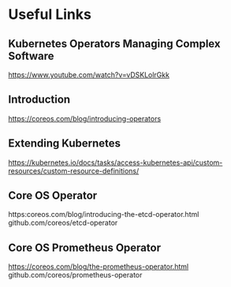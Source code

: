 # Useful Links
## Kubernetes Operators Managing Complex Software
https://www.youtube.com/watch?v=vDSKLolrGkk

## Introduction
https://coreos.com/blog/introducing-operators

## Extending Kubernetes
https://kubernetes.io/docs/tasks/access-kubernetes-api/custom-resources/custom-resource-definitions/

## Core OS Operator
https:coreos.com/blog/introducing-the-etcd-operator.html
github.com/coreos/etcd-operator

## Core OS Prometheus Operator
https://coreos.com/blog/the-prometheus-operator.html
github.com/coreos/prometheus-operator
